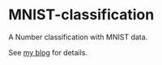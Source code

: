 # MNIST-classification
A Number classification with MNIST data.

See [my blog](http://gaofangshu.com/blog/2017/05/04/Number-Classification-with-MNIST-Data/) for details.
